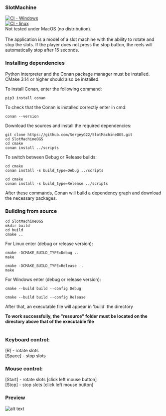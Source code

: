 ### SlotMachine

[![CI - Windows](https://github.com/SergeyG22/SlotMachineOGS/actions/workflows/windows_builds.yml/badge.svg)](https://github.com/SergeyG22/SlotMachineOGS/actions/workflows/windows_builds.yml)<br>
[![CI - linux](https://github.com/SergeyG22/SlotMachineOGS/actions/workflows/linux_builds.yml/badge.svg)](https://github.com/SergeyG22/SlotMachineOGS/actions/workflows/linux_builds.yml)<br>
Not tested under MacOS (no distribution).<br><br>
The application is a model of a slot machine with the ability to rotate and stop the slots. If the player does not press the stop button, the reels will automatically stop after 15 seconds.

### Installing dependencies

Python interpreter and the Conan package manager must be installed.
CMake 3.14 or higher should also be installed.

To install Conan, enter the following command:

```
pip3 install conan 
```

To check that the Conan is installed correctly enter in cmd:

```
conan --version
```

Download the sources and install the required dependencies:
```
git clone https://github.com/SergeyG22/SlotMachineOGS.git
cd SlotMachineOGS
cd cmake
conan install ../scripts
```

To switch between Debug or Release builds:

```
cd cmake
conan install -s build_type=Debug ../scripts 
```
```
cd cmake
conan install -s build_type=Release ../scripts 
```

After these commands, Conan will build a dependency graph and download the necessary packages.

### Building from source
```
cd SlotMachineOGS
mkdir build
cd build
cmake ..
```

For Linux enter (debug or release version):

```
cmake -DCMAKE_BUILD_TYPE=Debug ..
make
```
```
cmake -DCMAKE_BUILD_TYPE=Release ..
make
```

For Windows enter (debug or release version):

```
cmake --build build --config Debug
```
```
cmake --build build --config Release
```
After that, an executable file will appear in 'build' the directory

**To work successfully, the "resource" folder must be located on the directory above that of the executable file**<br><br>

### Keyboard control:
 [R] - rotate slots <br>
 [Space] - stop slots
### Mouse control:
 [Start] - rotate slots [click left mouse button] <br>
 [Stop] - stop slots [click left mouse button]
### Preview
![alt text](https://github.com/SergeyG22/SlotMachineOGS/blob/main/doc/animations/animation.gif)


